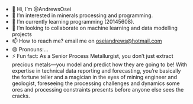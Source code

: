 - 👋 Hi, I’m @AndrewsOsei
- 👀 I’m interested in minerals processing and programming.
- 🌱 I’m currently learning programming (20145608).
- 💞️ I’m looking to collaborate on machine learning and data modelling projects
- 📫 How to reach me? email me on oseiandrews@hotmail.com
- 😄 Pronouns:...
- ⚡ Fun fact: As a Senior Process Metallurgist, you don’t just extract precious metals—you model and predict how they are going to be! With expertise in technical data reporting and forecasting, you’re basically the fortune teller and a magician in the eyes of mining engineer and geologist, foreseeing the processing challenges and dynamics some ores and processing constraints presents before anyone else sees the cracks.

<!---
AndrewsOsei/AndrewsOsei is a ✨ special ✨ repository because its `README.md` (this file) appears on your GitHub profile.
You can click the Preview link to take a look at your changes.
--->
